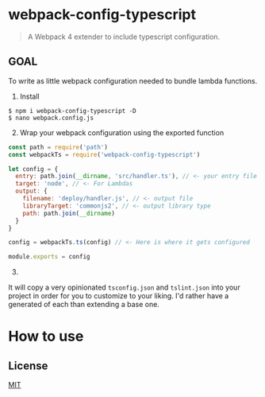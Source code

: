 # webpack-config-typescript

> A Webpack 4 extender to include typescript configuration.

## GOAL

To write as little webpack configuration needed to bundle lambda functions.

  1. Install
```
$ npm i webpack-config-typescript -D
$ nano webpack.config.js
```

  2. Wrap your webpack configuration using the exported function
```javascript
const path = require('path')
const webpackTs = require('webpack-config-typescript')

let config = {
  entry: path.join(__dirname, 'src/handler.ts'), // <- your entry file
  target: 'node', // <- For Lambdas
  output: {
    filename: 'deploy/handler.js', // <- output file
    libraryTarget: 'commonjs2', // <- output library type
    path: path.join(__dirname)
  }
}

config = webpackTs.ts(config) // <- Here is where it gets configured

module.exports = config 
```

  3. 

It will copy a very opinionated `tsconfig.json` and `tslint.json` into your project in order for you to customize to your liking. I'd rather have a generated of each than extending a base one.

# How to use



## License

[MIT](http://www.opensource.org/licenses/mit-license.php)
